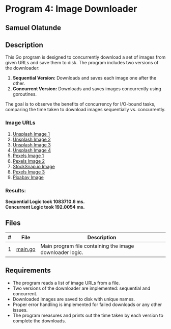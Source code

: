 # Program 4: Image Downloader
## Samuel Olatunde

## Description

This Go program is designed to concurrently download a set of images from given URLs and save them to disk. The program includes two versions of the downloader:

1. **Sequential Version:** Downloads and saves each image one after the other.
2. **Concurrent Version:** Downloads and saves images concurrently using goroutines.

The goal is to observe the benefits of concurrency for I/O-bound tasks, comparing the time taken to download images sequentially vs. concurrently.

### Image URLs

1. [Unsplash Image 1](https://unsplash.com/photos/hvdnff_bieQ/download?ixid=M3wxMjA3fDB8MXx0b3BpY3x8NnNNVmpUTFNrZVF8fHx8fDJ8fDE2OTg5MDc1MDh8&w=640)
2. [Unsplash Image 2](https://unsplash.com/photos/HQaZKCDaax0/download?ixid=M3wxMjA3fDB8MXx0b3BpY3x8NnNNVmpUTFNrZVF8fHx8fDJ8fDE2OTg5MDc1MDh8&w=640)
3. [Unsplash Image 3](https://images.unsplash.com/photo-1698778573682-346d219402b5?ixlib=rb-4.0.3&q=85&fm=jpg&crop=entropy&cs=srgb&w=640)
4. [Unsplash Image 4](https://unsplash.com/photos/Bs2jGUWu4f8/download?ixid=M3wxMjA3fDB8MXx0b3BpY3x8NnNNVmpUTFNrZVF8fHx8fDJ8fDE2OTg5MDc1MDh8&w=640)
5. [Pexels Image 1](https://images.unsplash.com/photo-1590068561151-2aa0b87cda13?q=80&w=1887&auto=format&fit=crop&ixlib=rb-4.0.3&ixid=M3wxMjA3fDB8MHxwaG90by1wYWdlfHx8fGVufDB8fHx8fA%3D%3D)
6. [Pexels Image 2](https://images.unsplash.com/photo-1610035974356-3e9f2c818347?q=80&w=1935&auto=format&fit=crop&ixlib=rb-4.0.3&ixid=M3wxMjA3fDB8MHxwaG90by1wYWdlfHx8fGVufDB8fHx8fA%3D%3D)
7. [StockSnap.io Image](https://cdn.stocksnap.io/img-thumbs/960w/people-man_2W0L5IENXQ.jpg)
8. [Pexels Image 3](https://images.pexels.com/photos/751696/pexels-photo-751696.jpeg?auto=compress&cs=tinysrgb&w=1260&h=750&dpr=1)
9. [Pixabay Image](https://cdn.pixabay.com/photo/2017/05/11/12/35/girl-2304038_1280.jpg)

### Results:
**Sequential Logic took 1083710.6 ms.**  
**Concurrent Logic took 192.0054 ms.**

## Files

|   #   | File                  | Description                                              |
| :---: | --------------------- | -------------------------------------------------------- |
|   1   | [main.go](https://github.com/SamOlatunde/4143-PLC/blob/main/Assignments/P04/main.go)             | Main program file containing the image downloader logic. |

## Requirements

- The program reads a list of image URLs from a file.
- Two versions of the downloader are implemented: sequential and concurrent.
- Downloaded images are saved to disk with unique names.
- Proper error handling is implemented for failed downloads or any other issues.
- The program measures and prints out the time taken by each version to complete the downloads.
